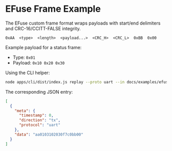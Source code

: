 # EFuse Frame Example

The EFuse custom frame format wraps payloads with start/end delimiters and CRC-16/CCITT-FALSE integrity.

```
0xAA  <type>  <length>  <payload...>  <CRC_H>  <CRC_L>  0xBB  0x00
```

Example payload for a status frame:

- Type: `0x01`
- Payload: `0x10 0x20 0x30`

Using the CLI helper:

```bash
node apps/cli/dist/index.js replay --proto uart --in docs/examples/efuse-frame.json
```

The corresponding JSON entry:

```json
[
  {
    "meta": {
      "timestamp": 0,
      "direction": "tx",
      "protocol": "uart"
    },
    "data": "aa0103102030f7c0bb00"
  }
]
```
